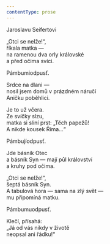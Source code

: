 ```yaml
---
contentType: prose
---
```


Jaroslavu Seifertovi

„Otci se nelže!“,  
říkala matka —  
na ramenou dva orly královské  
a před očima svíci.

Pámbumiodpusť.

Srdce na dlani —  
nosil jsem domů v prázdném náručí  
Aničku poběhlici.

Je to už včera.  
Ze svíčky slzu,  
matka si sliní prst: „Těch papežů!  
A nikde kousek Říma…“

Pámbujíodpusť.

Jde básník Otec  
a básník Syn — mají půl království  
a kruhy pod očima.

„Otci se nelže!“,  
šeptá básník Syn.  
A tabulová hora — sama na zlý svět —  
mu připomíná matku.

Pámbumuodpusť.

Klečí, přísahá:  
„Já od vás nikdy v životě  
neopsal ani řádku!“
